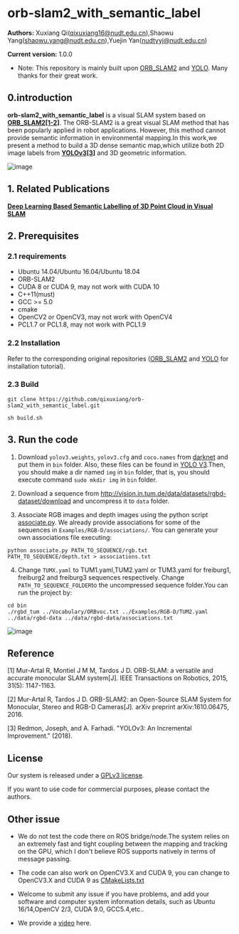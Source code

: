 
# orb-slam2_with_semantic_label

**Authors:** Xuxiang Qi(qixuxiang16@nudt.edu.cn),Shaowu Yang(shaowu.yang@nudt.edu.cn),Yuejin Yan(nudtyyj@nudt.edu.cn)

**Current version:** 1.0.0

* Note: This repository is mainly built upon [ORB_SLAM2](https://github.com/raulmur/ORB_SLAM2) and [YOLO](https://github.com/pjreddie/darknet/). Many thanks for their great work.

## 0.introduction

**orb-slam2_with_semantic_label** is a  visual SLAM system based on  **[ORB_SLAM2[1-2]](https://github.com/raulmur/ORB_SLAM2)**.
The ORB-SLAM2 is a great visual SLAM method that has been popularly applied in  robot applications. However, this method cannot provide semantic information in environmental mapping.In this work,we present a method to build a 3D dense semantic map,which utilize both 2D image labels from **[YOLOv3[3]](https://github.com/qixuxiang/YOLOv3_SpringEdition)** and 3D geometric information.

![image](https://github.com/qixuxiang/orb-slam2_with_semantic_label/blob/master/png/framwork.png)

## 1. Related Publications

**[Deep Learning Based Semantic Labelling of 3D Point Cloud in Visual SLAM](https://www.researchgate.net/publication/328005677_Deep_Learning_Based_Semantic_Labelling_of_3D_Point_Cloud_in_Visual_SLAM)**


## 2. Prerequisites

### 2.1 requirements
  * Ubuntu 14.04/Ubuntu 16.04/Ubuntu 18.04
  * ORB-SLAM2 
  * CUDA 8 or CUDA 9, may not work with CUDA 10
  * C++11(must)
  * GCC >= 5.0
  * cmake
  * OpenCV2 or OpenCV3, may not work with OpenCV4
  * PCL1.7 or PCL1.8, may not work with PCL1.9


### 2.2 Installation

Refer to the corresponding original repositories ([ORB_SLAM2](https://github.com/raulmur/ORB_SLAM2) and [YOLO](https://github.com/qixuxiang/YOLOv3_SpringEdition) for installation tutorial).

### 2.3 Build 

```
git clone https://github.com/qixuxiang/orb-slam2_with_semantic_label.git

sh build.sh
```


## 3. Run the code
1. Download  `yolov3.weights`, `yolov3.cfg` and `coco.names` from [darknet](https://pjreddie.com/darknet/yolo/) and put them in `bin` folder. Also, these files can be found in [YOLO V3](https://github.com/qixuxiang/YOLOv3_SpringEdition).Then, you should make a dir named `img` in  `bin` folder, that is, you should execute command `sudo mkdir img` in `bin` folder.

2. Download a sequence from http://vision.in.tum.de/data/datasets/rgbd-dataset/download and uncompress it to `data` folder.

3. Associate RGB images and depth images using the python script [associate.py](http://vision.in.tum.de/data/datasets/rgbd-dataset/tools). We already provide associations for some of the sequences in `Examples/RGB-D/associations/`. You can generate your own associations file executing:

  ```
  python associate.py PATH_TO_SEQUENCE/rgb.txt PATH_TO_SEQUENCE/depth.txt > associations.txt
  ```


4. Change `TUMX.yaml` to TUM1.yaml,TUM2.yaml or TUM3.yaml for freiburg1, freiburg2 and freiburg3 sequences respectively. Change `PATH_TO_SEQUENCE_FOLDER`to the uncompressed sequence folder.You can run the project by:

```
cd bin
./rgbd_tum ../Vocabulary/ORBvoc.txt ../Examples/RGB-D/TUM2.yaml ../data/rgbd-data ../data/rgbd-data/associations.txt

```

![image](https://github.com/qixuxiang/orb-slam2_with_semantic_label/blob/master/png/result.png)


## Reference
[1] Mur-Artal R, Montiel J M M, Tardos J D. ORB-SLAM: a versatile and accurate monocular SLAM system[J]. IEEE Transactions on Robotics, 2015, 31(5): 1147-1163.

[2] Mur-Artal R, Tardos J D. ORB-SLAM2: an Open-Source SLAM System for Monocular, Stereo and RGB-D Cameras[J]. arXiv preprint arXiv:1610.06475, 2016.

[3] Redmon, Joseph, and A. Farhadi. "YOLOv3: An Incremental Improvement." (2018).

## License
Our system is released under a [GPLv3 license](https://github.com/qixuxiang/orb-slam2_with_semantic_label/blob/master/License-gpl.txt).

If you want to use code for commercial purposes, please contact the authors.

## Other issue
- We do not test the code there on ROS bridge/node.The system relies on an extremely fast and tight coupling between the mapping and tracking on the GPU, which I don't believe ROS supports natively in terms of message passing.
- The code can also work on OpenCV3.X and CUDA 9, you can change to OpenCV3.X and CUDA 9 as [CMakeLists.txt](https://github.com/yubaoliu/orb-slam2_with_semantic_label/blob/master/CMakeLists.txt)
- Welcome to submit any issue if you have problems, and add your software and computer system information details, such as Ubuntu 16/14,OpenCV 2/3, CUDA 9.0, GCC5.4,etc..

- We provide a [video](http://v.youku.com/v_show/id_XMzYyOTMyODM2OA==.html?spm=a2h3j.8428770.3416059.1) here.
